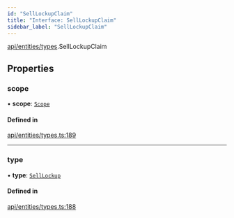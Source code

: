 ```yaml
---
id: "SellLockupClaim"
title: "Interface: SellLockupClaim"
sidebar_label: "SellLockupClaim"
---
```


[api/entities/types](../../../../../modules/API/Entities/Types/Types.md).SellLockupClaim

## Properties

### scope

• **scope**: [`Scope`](../Scope/Scope.md)

#### Defined in

[api/entities/types.ts:189](https://github.com/PolymeshAssociation/polymesh-sdk/blob/3cc570ade/src/api/entities/types.ts#L189)

___

### type

• **type**: [`SellLockup`](../../../../../enums/API/Entities/Types/ClaimType/ClaimType.md#selllockup)

#### Defined in

[api/entities/types.ts:188](https://github.com/PolymeshAssociation/polymesh-sdk/blob/3cc570ade/src/api/entities/types.ts#L188)
